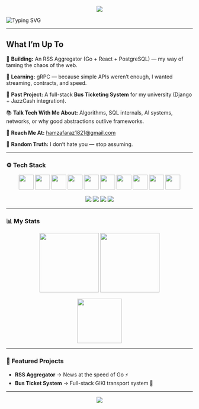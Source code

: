 <!-- Sporty banner -->
<p align="center">
  <img src="https://capsule-render.vercel.app/api?type=waving&color=0:0f0c29,100:302b63&height=180&section=header&text=Hamza%20Faraz&fontSize=40&fontColor=ffffff&animation=fadeIn&fontAlignY=35" />
</p>

<!-- Typing effect -->
<p align="center">
  
![Typing SVG](https://readme-typing-svg.demolab.com?font=Fira+Code&weight=600&size=22&pause=1000&color=FF00FF&center=true&vCenter=true&width=700&lines=Full-stack+Developer+%7C+React+%26+Go;Exploring+Rust+and+Solana;Always+learning+new+stacks+🚀)

</p>


---

## What I’m Up To  

🚀 **Building:** An RSS Aggregator (Go + React + PostgreSQL) — my way of taming the chaos of the web.  

🔧 **Learning:** gRPC — because simple APIs weren’t enough, I wanted streaming, contracts, and speed.  

🚌 **Past Project:** A full-stack **Bus Ticketing System** for my university (Django + JazzCash integration).  

📚 **Talk Tech With Me About:** Algorithms, SQL internals, AI systems, networks, or why good abstractions outlive frameworks.  

📩 **Reach Me At:** hamzafaraz1821@gmail.com  

🎯 **Random Truth:** I don’t hate you — stop assuming.  

---

### ⚙️ Tech Stack
<p align="center">
  <img src="https://cdn.jsdelivr.net/gh/devicons/devicon/icons/react/react-original.svg" height="40" />
  <img src="https://cdn.jsdelivr.net/gh/devicons/devicon/icons/go/go-original.svg" height="40" />
  <img src="https://cdn.jsdelivr.net/gh/devicons/devicon/icons/nodejs/nodejs-original.svg" height="40" />
  <img src="https://cdn.jsdelivr.net/gh/devicons/devicon/icons/postgresql/postgresql-original.svg" height="40" />
  <img src="https://cdn.jsdelivr.net/gh/devicons/devicon/icons/mongodb/mongodb-original.svg" height="40" />
  <img src="https://cdn.jsdelivr.net/gh/devicons/devicon/icons/docker/docker-original.svg" height="40" />
  <img src="https://cdn.jsdelivr.net/gh/devicons/devicon/icons/kubernetes/kubernetes-plain.svg" height="40" />
  <img src="https://cdn.jsdelivr.net/gh/devicons/devicon/icons/python/python-original.svg" height="40" />
  <img src="https://cdn.jsdelivr.net/gh/devicons/devicon/icons/rust/rust-plain.svg" height="40" />
  <img src="https://cryptologos.cc/logos/solana-sol-logo.svg" height="40" />
</p>

<p align="center">
  <!-- Blinking badges for flair -->
  <img src="https://img.shields.io/badge/Code-Go-blue?logo=go&logoColor=white&style=for-the-badge&labelColor=black" />
  <img src="https://img.shields.io/badge/Frontend-React-61DAFB?logo=react&logoColor=black&style=for-the-badge&labelColor=black" />
  <img src="https://img.shields.io/badge/Backend-Node.js-green?logo=node.js&logoColor=white&style=for-the-badge&labelColor=black" />
  <img src="https://img.shields.io/badge/DB-PostgreSQL-336791?logo=postgresql&logoColor=white&style=for-the-badge&labelColor=black" />
</p>

---

### 📊 My Stats
<p align="center">
  <img src="https://github-readme-stats.vercel.app/api?username=hash-walker&show_icons=true&theme=synthwave&hide_border=true" height="160"/>
  <img src="https://github-readme-streak-stats.herokuapp.com?user=hash-walker&theme=synthwave&hide_border=true" height="160"/>
</p>

<p align="center">
  <img src="https://github-readme-stats.vercel.app/api/top-langs/?username=hash-walker&layout=compact&theme=synthwave&hide_border=true" height="120"/>
</p>

---

### 🏁 Featured Projects
- **RSS Aggregator** → News at the speed of Go ⚡  
- **Bus Ticket System** → Full-stack GIKI transport system 🚌  

---

<!-- Sporty footer -->
<p align="center">
  <img src="https://capsule-render.vercel.app/api?type=waving&color=0:302b63,100:0f0c29&height=120&section=footer"/>
</p>
